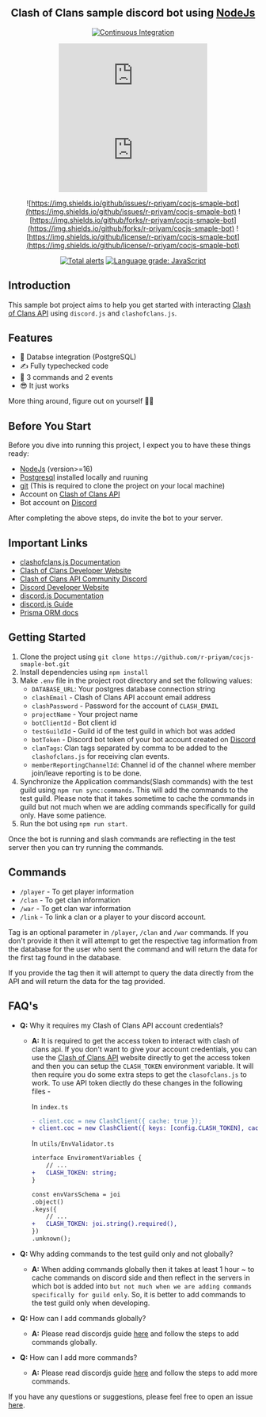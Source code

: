 [discord.js]: https://discord.js.org/#/
[discord.js-badge]: https://img.shields.io/npm/v/discord.js?label=discord.js
[clashofclans.js]: https://clashofclans.js.org/
[clashofclans.js-badge]: https://img.shields.io/npm/v/clashofclans.js?label=clashofclans.js

<div align="center">

## **Clash of Clans sample discord bot using [NodeJs](https://nodejs.org/en/)**

[![Continuous Integration](https://github.com/r-priyam/cocjs-smaple-bot/actions/workflows/continuous-integration.yml/badge.svg)](https://github.com/r-priyam/cocjs-smaple-bot/actions/workflows/continuous-integration.yml)

[![discord.js-badge][discord.js-badge]][discord.js]
[![clashofclans.js-badge][clashofclans.js-badge]][clashofclans.js]

![https://img.shields.io/github/issues/r-priyam/cocjs-smaple-bot](https://img.shields.io/github/issues/r-priyam/cocjs-smaple-bot)
![https://img.shields.io/github/forks/r-priyam/cocjs-smaple-bot](https://img.shields.io/github/forks/r-priyam/cocjs-smaple-bot)
![https://img.shields.io/github/license/r-priyam/cocjs-smaple-bot](https://img.shields.io/github/license/r-priyam/cocjs-smaple-bot)

[![Total alerts](https://img.shields.io/lgtm/alerts/g/r-priyam/cocjs-smaple-bot.svg?logo=lgtm&logoWidth=18)](https://lgtm.com/projects/g/r-priyam/cocjs-smaple-bot/alerts/)
[![Language grade: JavaScript](https://img.shields.io/lgtm/grade/javascript/g/r-priyam/cocjs-smaple-bot.svg?logo=lgtm&logoWidth=18)](https://lgtm.com/projects/g/r-priyam/cocjs-smaple-bot/context:javascript)

</div>

## Introduction

This sample bot project aims to help you get started with interacting [Clash of Clans API](https://developer.clashofclans.com/) using `discord.js` and `clashofclans.js`.

## Features

-   📝 Databse integration (PostgreSQL)
-   ✍️ Fully typechecked code
-   🚀 3 commands and 2 events
-   😎 It just works

More thing around, figure out on yourself 🤷‍♂️

## Before You Start

Before you dive into running this project, I expect you to have these things ready:

-   [NodeJs](https://nodejs.org/) (version>=16)
-   [Postgresql](https://www.postgresql.org/) installed locally and ruuning
-   [git](https://git-scm.com/) (This is required to clone the project on your local machine)
-   Account on [Clash of Clans API](https://developer.clashofclans.com/)
-   Bot account on [Discord](https://discord.com/developers/)

After completing the above steps, do invite the bot to your server.

## Important Links

-   [clashofclans.js Documentation](https://clashofclans.js.org/docs/)
-   [Clash of Clans Developer Website](https://developer.clashofclans.com/)
-   [Clash of Clans API Community Discord](https://discord.gg/Eaja7gJ)
-   [Discord Developer Website](https://discord.com/developers/)
-   [discord.js Documentation](https://discord.js.org/)
-   [discord.js Guide](https://discordjs.guide/)
-   [Prisma ORM docs](https://www.prisma.io/docs/)

## Getting Started

1. Clone the project using `git clone https://github.com/r-priyam/cocjs-smaple-bot.git`
2. Install dependencies using `npm install`
3. Make `.env` file in the project root directory and set the following values:
    - `DATABASE_URL`: Your postgres database connection string
    - `clashEmail` - Clash of Clans API account email address
    - `clashPassword` - Password for the account of `CLASH_EMAIL`
    - `projectName` - Your project name
    - `botClientId` - Bot client id
    - `testGuildId` - Guild id of the test guild in which bot was added
    - `botToken` - Discord bot token of your bot account created on [Discord](https://discord.com/developers/)
    - `clanTags`: Clan tags separated by comma to be added to the `clashofclans.js` for receiving clan events.
    - `memberReportingChannelId`: Channel id of the channel where member join/leave reporting is to be done.
4. Synchronize the Application commands(Slash commands) with the test guild using `npm run sync:commands`. This will add the commands to the test guild. Please note that it takes sometime to cache the commands in guild but not much when we are adding commands specifically for guild only. Have some patience.
5. Run the bot using `npm run start`.

Once the bot is running and slash commands are reflecting in the test server then you can try running the commands.

## Commands

-   `/player` - To get player information
-   `/clan` - To get clan information
-   `/war` - To get clan war information
-   `/link` - To link a clan or a player to your discord account.

Tag is an optional parameter in `/player`, `/clan` and `/war` commands. If you don't provide it then it will attempt to get the respective tag information from the database for the user who sent the command and will return the data for the first tag found in the database.

If you provide the tag then it will attempt to query the data directly from the API and will return the data for the tag provided.

## FAQ's

-   **Q:** Why it requires my Clash of Clans API account credentials?

    -   **A:** It is required to get the access token to interact with clash of clans api. If you don't want to give your account credentials, you can use the [Clash of Clans API](https://developer.clashofclans.com/) website directly to get the access token and then you can setup the `CLASH_TOKEN` environment variable. It will then require you do some extra steps to get the `clasofclans.js` to work.
        To use API token diectly do these changes in the following files -

        In `index.ts`

        ```diff
        - client.coc = new ClashClient({ cache: true });
        + client.coc = new ClashClient({ keys: [config.CLASH_TOKEN], cache: true });
        ```

        In `utils/EnvValidator.ts`

        ```diff
        interface EnviromentVariables {
            // ...
        +   CLASH_TOKEN: string;
        }

        const envVarsSchema = joi
        .object()
        .keys({
            // ...
        +   CLASH_TOKEN: joi.string().required(),
        })
        .unknown();
        ```

-   **Q:** Why adding commands to the test guild only and not globally?

    -   **A:** When adding commands globally then it takes at least 1 hour ~ to cache commands on discord side and then reflect in the servers in which bot is added into `but not much when we are adding commands specifically for guild only`. So, it is better to add commands to the test guild only when developing.

-   **Q:** How can I add commands globally?

    -   **A:** Please read discordjs guide [here](https://discordjs.guide/interactions/slash-commands.html#global-commands) and follow the steps to add commands globally.

-   **Q:** How can I add more commands?
    -   **A:** Please read discordjs guide [here](https://discordjs.guide/interactions/slash-commands.html#adding-commands) and follow the steps to add more commands.

If you have any questions or suggestions, please feel free to open an issue [here](https://github.com/r-priyam/cocjs-smaple-bot/issues/new).
